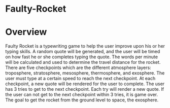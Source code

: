 # Faulty-Rocket

# Overview
Faulty Rocket is a typewriting game to help the user improve upon his or her typing skills. 
A random quote will be generated, and the user will be timed on how fast he or she completes typing the quote.
The words per minute will be calculated and used to determine the travel distance for the rocket. 
There are five checkpoints which are the different atmosphere layers: troposphere, stratosphere, mesosphere, thermosphere, and exosphere.
The user must type at a certain speed to reach the next checkpoint. At each checkpoint, a new quote will be rendered 
for the user to complete. The user has 3 tries to get to the next checkpoint. Each try will render a new quote. If the user can not get to the next checkpoint within 3 tries, it is game over. The goal to get the rocket from the ground level to space, the exosphere. 
